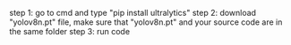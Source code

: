 step 1: go to cmd and type "pip install ultralytics"
step 2: download "yolov8n.pt" file, make sure that "yolov8n.pt" and your source code are in the same folder 
step 3: run code
